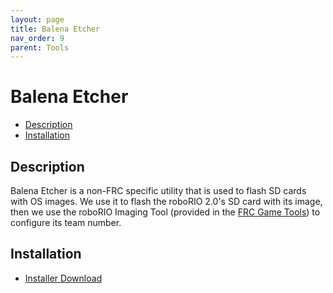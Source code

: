 ```yaml
---
layout: page
title: Balena Etcher
nav_order: 9
parent: Tools
---
```


# Balena Etcher

* [Description](#description)
* [Installation](#installation)

## Description

Balena Etcher is a non-FRC specific utility that is used to flash SD cards with OS images. We use it to flash the roboRIO 2.0's SD card with its image, then we use the roboRIO Imaging Tool (provided in the [FRC Game Tools](/tools/frc_game_tools/)) to configure its team number.

## Installation

* [Installer Download](https://www.balena.io/etcher/)